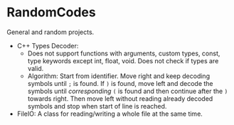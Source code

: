 # RandomCodes
General and random projects.
* C++ Types Decoder: 
  * Does not support functions with arguments, custom types, const, type keywords except int, float, void. Does not check if types are valid. 
  * Algorithm: Start from identifier. Move right and keep decoding symbols until `;` is found. If `)` is found, move left and decode the symbols until *corresponding* `(` is found and then continue after the `)` towards right. Then move left without reading already decoded symbols and stop when start of line is reached.
* FileIO: A class for reading/writing a whole file at the same time. 
